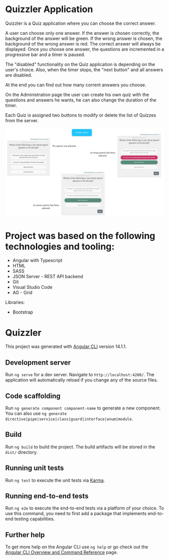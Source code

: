 
# Quizzler Application

Quizzler is a Quiz application where you can choose the correct answer.

A user can choose only one answer. If the answer is chosen correctly, the background of the answer will be green. If the wrong answer is chosen, the background of the wrong answer is red. The correct answer will always be displayed. Once you choose one answer, the questions are incremented in a progressive bar and a timer is paused. 
 
The "disabled" functionality on the Quiz application is depending on the user's choice. Also, when the timer stops, the "next button" and all answers are disabled.

At the end you can find out how many corrent answers you choose. 

On the Administration page the user can create his own quiz with the questions and answers he wants, he can also change the duration of the timer. 

Each Quiz is assigned two buttons to modify or delete the list of Quizzes from the server.

<img src="Screenshot 2023-01-27 000535.jpg">

# Project was based on the following technologies and tooling:
- Angular with Typescript
- HTML
- SASS
- JSON Server - REST API backend
- Git
- Visual Studio Code
- AG - Grid

Libraries:
- Bootstrap



# Quizzler

This project was generated with [Angular CLI](https://github.com/angular/angular-cli) version 14.1.1.

## Development server

Run `ng serve` for a dev server. Navigate to `http://localhost:4200/`. The application will automatically reload if you change any of the source files.

## Code scaffolding

Run `ng generate component component-name` to generate a new component. You can also use `ng generate directive|pipe|service|class|guard|interface|enum|module`.

## Build

Run `ng build` to build the project. The build artifacts will be stored in the `dist/` directory.

## Running unit tests

Run `ng test` to execute the unit tests via [Karma](https://karma-runner.github.io).

## Running end-to-end tests

Run `ng e2e` to execute the end-to-end tests via a platform of your choice. To use this command, you need to first add a package that implements end-to-end testing capabilities.

## Further help

To get more help on the Angular CLI use `ng help` or go check out the [Angular CLI Overview and Command Reference](https://angular.io/cli) page.
